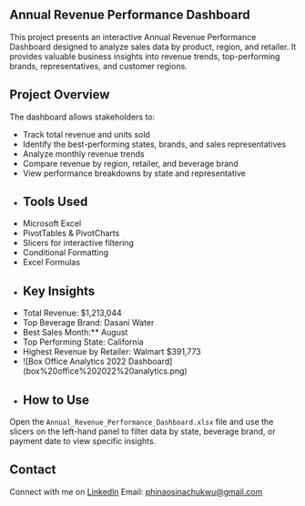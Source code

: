 ## Annual Revenue Performance Dashboard

This project presents an interactive Annual Revenue Performance Dashboard designed to analyze sales data by product, region, and retailer. It provides valuable business insights into revenue trends, top-performing brands, representatives, and customer regions.
## Project Overview

The dashboard allows stakeholders to:
- Track total revenue and units sold
- Identify the best-performing states, brands, and sales representatives
- Analyze monthly revenue trends
- Compare revenue by region, retailer, and beverage brand
- View performance breakdowns by state and representative
- ## Tools Used
- Microsoft Excel
- PivotTables & PivotCharts
- Slicers for interactive filtering
- Conditional Formatting
- Excel Formulas
- ## Key Insights
- Total Revenue: $1,213,044  
- Top Beverage Brand: Dasani Water  
- Best Sales Month:** August  
- Top Performing State: California  
- Highest Revenue by Retailer: Walmart $391,773
- ![Box Office Analytics 2022 Dashboard] (box%20office%202022%20analytics.png)
- ## How to Use
Open the `Annual_Revenue_Performance_Dashboard.xlsx` file and use the slicers on the left-hand panel to filter data by state, beverage brand, or payment date to view specific insights.
## Contact
Connect with me on [Linkedln](https://www.linkedin.com/in/phina-chukwu)
Email: phinaosinachukwu@gmail.com
